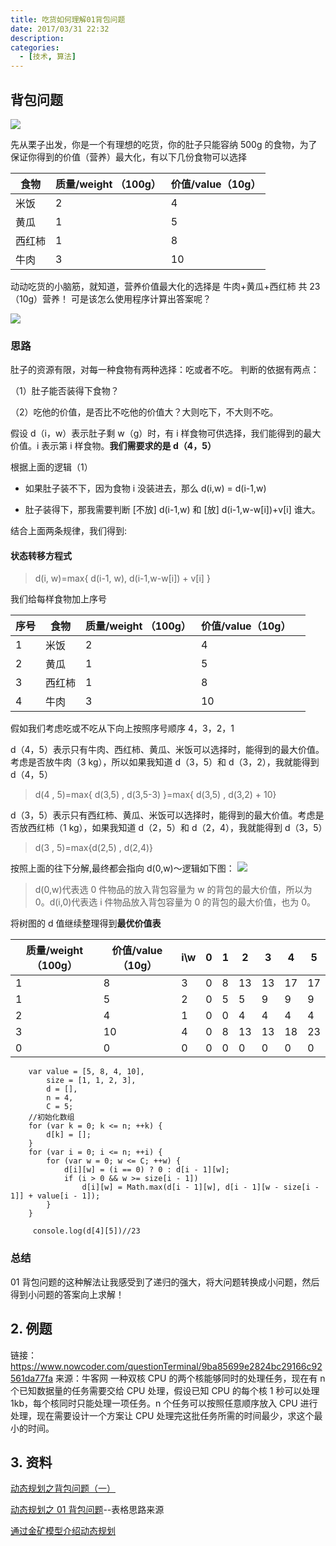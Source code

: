 ```yaml
---
title: 吃货如何理解01背包问题
date: 2017/03/31 22:32
description:
categories:
  - [技术, 算法]
---
```


## 背包问题

![](https://raw.githubusercontent.com/scarqin/imageshack/main/images/20220223234709.png)

先从栗子出发，你是一个有理想的吃货，你的肚子只能容纳 500g 的食物，为了保证你得到的价值（营养）最大化，有以下几份食物可以选择

| 食物   | 质量/weight （100g） | 价值/value（10g） |
| ------ | -------------------- | ----------------- |
| 米饭   | 2                    | 4                 |
| 黄瓜   | 1                    | 5                 |
| 西红柿 | 1                    | 8                 |
| 牛肉   | 3                    | 10                |

动动吃货的小脑筋，就知道，营养价值最大化的选择是
牛肉+黄瓜+西红柿 共 23（10g）营养！
可是该怎么使用程序计算出答案呢？

![](https://raw.githubusercontent.com/scarqin/imageshack/main/images/20220223234716.png)

### 思路

肚子的资源有限，对每一种食物有两种选择：吃或者不吃。
判断的依据有两点：

（1）肚子能否装得下食物？

（2）吃他的价值，是否比不吃他的价值大？大则吃下，不大则不吃。

假设 d（i，w）表示肚子剩 w（g）时，有 i 样食物可供选择，我们能得到的最大价值。i 表示第 i 样食物。**我们需要求的是 d（4，5）**

根据上面的逻辑（1）

- 如果肚子装不下，因为食物 i 没装进去，那么 d(i,w) = d(i-1,w)

- 肚子装得下，那我需要判断 [不放] d(i-1,w) 和 [放] d(i-1,w-w[i])+v[i] 谁大。

结合上面两条规律，我们得到:

#### 状态转移方程式

> d(i, w)=max{ d(i-1, w), d(i-1,w-w[i]) + v[i] }

我们给每样食物加上序号

| 序号 | 食物   | 质量/weight （100g） | 价值/value（10g） |     |
| ---- | ------ | -------------------- | ----------------- | --- |
| 1    | 米饭   | 2                    | 4                 |
| 2    | 黄瓜   | 1                    | 5                 |
| 3    | 西红柿 | 1                    | 8                 |
| 4    | 牛肉   | 3                    | 10                |

假如我们考虑吃或不吃从下向上按照序号顺序 4，3，2，1

d（4，5）表示只有牛肉、西红柿、黄瓜、米饭可以选择时，能得到的最大价值。考虑是否放牛肉（3 kg），所以如果我知道 d（3，5）和 d（3，2），我就能得到 d（4，5）

> d(4 , 5)=max{ d(3,5) , d(3,5-3) }=max{ d(3,5) , d(3,2) + 10}

d（3，5）表示只有西红柿、黄瓜、米饭可以选择时，能得到的最大价值。考虑是否放西红柿（1 kg），如果我知道 d（2，5）和 d（2，4），我就能得到 d（3，5）

> d(3 , 5)=max{d(2,5) , d(2,4)}

按照上面的往下分解,最终都会指向 d(0,w)～逻辑如下图：
![](https://raw.githubusercontent.com/scarqin/imageshack/main/images/20220223234811.png)

> d(0,w)代表选 0 件物品的放入背包容量为 w 的背包的最大价值，所以为 0。d(i,0)代表选 i 件物品放入背包容量为 0 的背包的最大价值，也为 0。

将树图的 d 值继续整理得到**最优价值表**

| 质量/weight（100g） | 价值/value（10g） | i\w | 0   | 1   | 2   | 3   | 4   | 5   |
| ------------------- | ----------------- | --- | --- | --- | --- | --- | --- | --- |
| 1                   | 8                 | 3   | 0   | 8   | 13  | 13  | 17  | 17  |
| 1                   | 5                 | 2   | 0   | 5   | 5   | 9   | 9   | 9   |
| 2                   | 4                 | 1   | 0   | 0   | 4   | 4   | 4   | 4   |
| 3                   | 10                | 4   | 0   | 8   | 13  | 13  | 18  | 23  |
| 0                   | 0                 | 0   | 0   | 0   | 0   | 0   | 0   | 0   |

```
    var value = [5, 8, 4, 10],
        size = [1, 1, 2, 3],
        d = [],
        n = 4,
        C = 5;
    //初始化数组
    for (var k = 0; k <= n; ++k) {
        d[k] = [];
    }
    for (var i = 0; i <= n; ++i) {
        for (var w = 0; w <= C; ++w) {
            d[i][w] = (i == 0) ? 0 : d[i - 1][w];
            if (i > 0 && w >= size[i - 1])
                d[i][w] = Math.max(d[i - 1][w], d[i - 1][w - size[i - 1]] + value[i - 1]);
        }
    }

     console.log(d[4][5])//23
```

### 总结

01 背包问题的这种解法让我感受到了递归的强大，将大问题转换成小问题，然后得到小问题的答案向上求解！

## 2. 例题

链接：https://www.nowcoder.com/questionTerminal/9ba85699e2824bc29166c92561da77fa
来源：牛客网
一种双核 CPU 的两个核能够同时的处理任务，现在有 n 个已知数据量的任务需要交给 CPU 处理，假设已知 CPU 的每个核 1 秒可以处理 1kb，每个核同时只能处理一项任务。n 个任务可以按照任意顺序放入 CPU 进行处理，现在需要设计一个方案让 CPU 处理完这批任务所需的时间最少，求这个最小的时间。

## 3. 资料

[动态规划之背包问题（一）](http://hawstein.com/2013/03/01/dp-knapsack/)

[动态规划之 01 背包问题](http://blog.csdn.net/mu399/article/details/7722810)--表格思路来源

[通过金矿模型介绍动态规划](http://www.cnblogs.com/SDJL/archive/2008/08/22/1274312.html)
